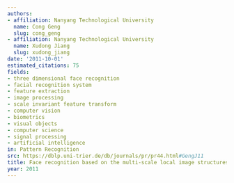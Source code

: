 ```yaml
---
authors:
- affiliation: Nanyang Technological University
  name: Cong Geng
  slug: cong_geng
- affiliation: Nanyang Technological University
  name: Xudong Jiang
  slug: xudong_jiang
date: '2011-10-01'
estimated_citations: 75
fields:
- three dimensional face recognition
- facial recognition system
- feature extraction
- image processing
- scale invariant feature transform
- computer vision
- biometrics
- visual objects
- computer science
- signal processing
- artificial intelligence
in: Pattern Recognition
src: https://dblp.uni-trier.de/db/journals/pr/pr44.html#GengJ11
title: Face recognition based on the multi-scale local image structures
year: 2011
---
```

